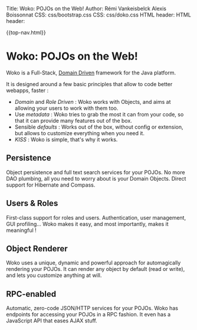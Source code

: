 Title:  Woko: POJOs on the Web!
Author: Rémi Vankeisbelck 
  Alexis Boissonnat
CSS: css/bootstrap.css
CSS: css/doko.css
HTML header:  <script type="text/javascript"
    src="js/jquery.min.js">
    </script>
HTML header:  <script type="text/javascript"
    src="js/bootstrap.js">
    </script>

{{top-nav.html}}

<h1 class="page-header index">
    Woko: POJOs on the Web!
</h1>

Woko is a Full-Stack, [Domain Driven](http://en.wikipedia.org/wiki/Domain-driven_design) framework for the Java platform.

It is designed around a few basic principles that allow to code better webapps, faster :

* _Domain_ and _Role Driven_ : Woko works with Objects, and aims at allowing your users to work with them too.
* Use _metadata_ : Woko tries to grab the most it can from your code, so that it can provide many features out of the box.
* Sensible _defaults_ : Works out of the box, without config or extension, but allows to customize everything when you need it.
* _KISS_ : Woko is simple, that's why it works.

<div class="row key-points">
    <div class="col-md-6">
        <h2 class="persistence">
            <span class="title-img"></span>
            Persistence
        </h2>
        <p>
            Object persistence and full text search services for your POJOs.
            No more DAO plumbing, all you need to worry about is your Domain Objects.
            Direct support for Hibernate and Compass.
        </p>
    </div>
    <div class="col-md-6">
        <h2 class="users">
            <span class="title-img"></span>
            Users &amp; Roles
        </h2>
        <p>
            First-class support for roles and users. Authentication, user management,
            GUI profiling... Woko makes it easy, and most importantly, makes it meaningful !
        </p>
    </div>
</div>
<div class="row key-points">
    <div class="col-md-6">
        <h2 class="renderer">
            <span class="title-img"></span>
            Object Renderer
        </h2>
        <p>
            Woko uses a unique, dynamic and powerful approach for automagically rendering
            your POJOs. It can render any object by default (read or write), and lets
            you customize anything at will.
        </p>
    </div>
    <div class="col-md-6">
        <h2 class="json">
            <span class="title-img hidden-tablet"></span>
            RPC-enabled
        </h2>
        <p>
            Automatic, zero-code JSON/HTTP services for your POJOs. Woko has
            endpoints for accessing your POJOs in a RPC fashion. It even has a
            JavaScript API that eases AJAX stuff.
        </p>
    </div>
</div>